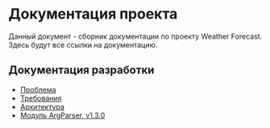 # Документация проекта

Данный документ - сборник документации по проекту Weather Forecast. Здесь 
будут все ссылки на документацию.

## Документация разработки

* [Проблема](dev/problem.md)
* [Требования](dev/requirements.md)
* [Архитектура](dev/architecture.md)
* [Модуль ArgParser, v1.3.0](https://github.com/bialger/ArgParser/blob/v1.3.0/lib/argparser/docs/README.md)
